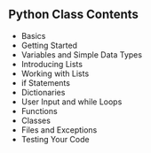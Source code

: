 ## Python Class Contents

- Basics 
- Getting Started 
- Variables and Simple Data Types 
- Introducing Lists 
- Working with Lists 
- if Statements 
- Dictionaries
- User Input and while Loops 
- Functions 
- Classes
- Files and Exceptions 
- Testing Your Code
